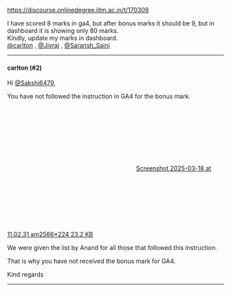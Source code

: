 https://discourse.onlinedegree.iitm.ac.in/t/170309

I have scored 8 marks in ga4, but after bonus marks it should be 9, but in dashboard it is showing only 80 marks.<br/>
Kindly, update my marks in dashboard.<br/>
<a class="mention" href="/u/carlton">@carlton</a> , <a class="mention" href="/u/jivraj">@Jivraj</a> , <a class="mention" href="/u/saransh_saini">@Saransh_Saini</a></p><hr>

<h4>carlton (#2)</h4>
<p>Hi <a class="mention" href="/u/sakshi6479">@Sakshi6479</a>,</p>
<p>You have not followed the instruction in GA4 for the bonus mark.</p>
<p><div class="lightbox-wrapper"><a class="lightbox" data-download-href="/uploads/short-url/78vg63NQeOCt2TA1QPF7QmnHAiF.png?dl=1" href="https://europe1.discourse-cdn.com/flex013/uploads/iitm/original/3X/3/2/3205507ea43e03c25e60cdefccf830d9e1a803ed.png" title="Screenshot 2025-03-18 at 11.02.31 am"><div class="meta"><svg aria-hidden="true" class="fa d-icon d-icon-far-image svg-icon"><use href="#far-image"></use></svg><span class="filename">Screenshot 2025-03-18 at 11.02.31 am</span><span class="informations">2566×224 23.2 KB</span><svg aria-hidden="true" class="fa d-icon d-icon-discourse-expand svg-icon"><use href="#discourse-expand"></use></svg></div></a></div></p>
<p>We were given the list by Anand for all those that followed this instruction.</p>
<p>That is why you have not received the bonus mark for GA4.</p>
<p>Kind regards</p><hr>

</body></html>